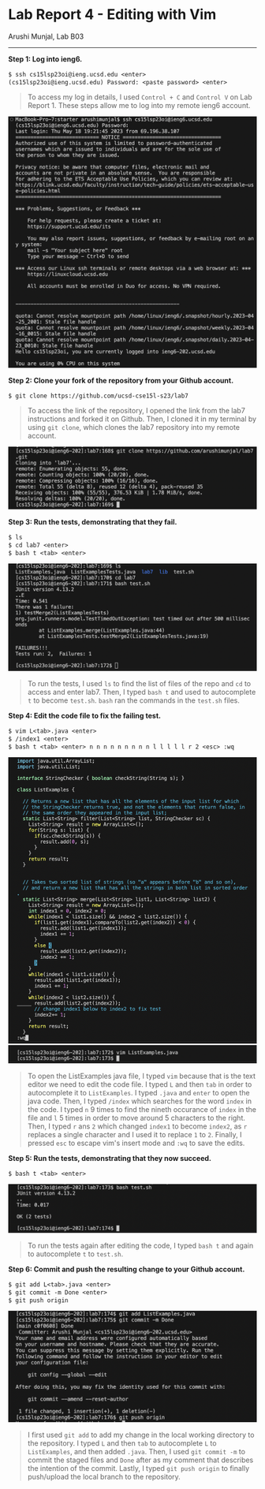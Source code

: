 # Lab Report 4 - Editing with Vim
Arushi Munjal, Lab B03

---

**Step 1: Log into ieng6.**

```
$ ssh cs15lsp23oi@ieng.ucsd.edu <enter>
(cs15lsp23oi@ieng.ucsd.edu) Password: <paste password> <enter>
```

> To access my log in details, I used `Control + C` and `Control V` on Lab Report 1. These steps allow me to log into my remote ieng6 account.
 
![Image](step1.png)
  
**Step 2: Clone your fork of the repository from your Github account.**

```
$ git clone https://github.com/ucsd-cse15l-s23/lab7
```
> To access the link of the repository, I opened the link from the lab7 instructions and forked it on Github. Then, I cloned it in my terminal by using `git clone`, which clones the lab7 repository into my remote account.

![Image](step2.png)

**Step 3: Run the tests, demonstrating that they fail.**

```
$ ls
$ cd lab7 <enter>
$ bash t <tab> <enter>
```
 
![Image](step3.1.png)

> To run the tests, I used `ls` to find the list of files of the repo and `cd` to access and enter lab7. Then, I typed `bash t` and used <tab> to autocomplete `t` to become `test.sh`. `bash` ran the commands in the `test.sh` files.
  
**Step 4: Edit the code file to fix the failing test.**
 
```
$ vim L<tab>.java <enter>
$ /index1 <enter>
$ bash t <tab> <enter> n n n n n n n n n l l l l l r 2 <esc> :wq
```
 
![Image](step4.1.png)
![Image](step4.2.png)

> To open the ListExamples java file, I typed `vim` because that is the text editor we need to edit the code file. I typed `L` and then `tab` in order to autocomplete it to `ListExamples`. I typed `.java` and `enter` to open the java code. Then, I typed `/index` which searches for the word `index` in the code. I typed `n` 9 times to find the nineth occurance of `index` in the file and `l` 5 times in order to move around 5 characters to the right. Then, I typed `r` ans `2` which changed `index1` to become `index2`, as `r` replaces a single character and I used it to replace `1` to `2`. Finally, I pressed `esc` to escape vim's insert mode and `:wq` to save the edits.
  
**Step 5: Run the tests, demonstrating that they now succeed.**
 
```
$ bash t <tab> <enter>
```
 
![Image](step5.png)

> To run the tests again after editing the code, I typed `bash t` and <tab> again to autocomplete `t` to `test.sh`.
  
**Step 6: Commit and push the resulting change to your Github account.**
 
```
$ git add L<tab>.java <enter>
$ git commit -m Done <enter>
$ git push origin
```
 
![Image](step6.png)

> I first used `git add` to add my change in the local working directory to the repository. I typed `L` and then `tab` to autocomplete `L` to `ListExamples`, and then added `.java`. Then, I used `git commit -m` to commit the staged files and `Done` after as my comment that describes the intention of the commit. Lastly, I typed `git push origin` to finally push/upload the local branch to the repository.
